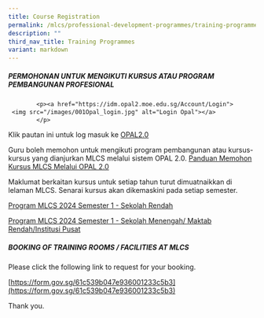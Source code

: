 ```yaml
---
title: Course Registration
permalink: /mlcs/professional-development-programmes/training-programmes/course-registration/
description: ""
third_nav_title: Training Programmes
variant: markdown
---
```

##### PERMOHONAN UNTUK MENGIKUTI KURSUS ATAU PROGRAM PEMBANGUNAN PROFESIONAL&nbsp;


    
			<p><a href="https://idm.opal2.moe.edu.sg/Account/Login">			
	 <img src="/images/001Opal_login.jpg" alt="Login Opal"></a>
			</p>
			
Klik pautan ini untuk log masuk ke&nbsp;[OPAL2.0](https://idm.opal2.moe.edu.sg/Account/Login)
			
Guru boleh memohon untuk mengikuti program pembangunan atau kursus-kursus yang dianjurkan MLCS melalui sistem OPAL 2.0.&nbsp;[Panduan Memohon Kursus MLCS Melalui OPAL 2.0](/files/panduan-memohon-kursus-mlcs-melalui-opal-2-081d3d2f34c2d48ce958bfcb4e33ba206.pdf)

Maklumat berkaitan kursus untuk setiap tahun turut dimuatnaikkan di lelaman MLCS. Senarai kursus akan dikemaskini pada setiap semester.

[Program MLCS&nbsp;2024 Semester 1 - Sekolah Rendah](/files/MLCS_PD_2024__Semester_1____Objektif___Sinopsis__Rendah_.pdf)

[Program MLCS&nbsp;2024 Semester 1 - Sekolah Menengah/ Maktab Rendah/Institusi Pusat](/files/MLCS_PD_2024__Semester_1____Objektif___Sinopsis__MenMR___IP_.pdf)


##### BOOKING OF TRAINING ROOMS / FACILITIES AT MLCS

Please click the following link to request for your booking.

[https://form.gov.sg/61c539b047e936001233c5b3](https://form.gov.sg/61c539b047e936001233c5b3)&nbsp;

Thank you.